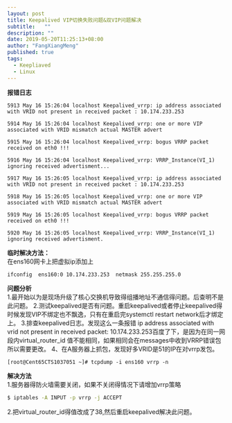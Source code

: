 ```yaml
---
layout: post
title: Keepalived VIP切换失败问题&双VIP问题解决
subtitle:   ""
description: ""
date: 2019-05-20T11:25:13+08:00
author: "FangXiangMeng"
published: true
tags:
  - Keepliaved
  - Linux
---
```


**报错日志**
```log
5913 May 16 15:26:04 localhost Keepalived_vrrp: ip address associated with VRID not present in received packet : 10.174.233.253

5914 May 16 15:26:04 localhost Keepalived_vrrp: one or more VIP associated with VRID mismatch actual MASTER advert

5915 May 16 15:26:04 localhost Keepalived_vrrp: bogus VRRP packet received on eth0 !!!

5916 May 16 15:26:04 localhost Keepalived_vrrp: VRRP_Instance(VI_1) ignoring received advertisment...

5917 May 16 15:26:05 localhost Keepalived_vrrp: ip address associated with VRID not present in received packet : 10.174.233.253

5918 May 16 15:26:05 localhost Keepalived_vrrp: one or more VIP associated with VRID mismatch actual MASTER advert

5919 May 16 15:26:05 localhost Keepalived_vrrp: bogus VRRP packet received on eth0 !!!

5920 May 16 15:26:05 localhost Keepalived_vrrp: VRRP_Instance(VI_1) ignoring received advertisment.
```

**临时解决方法：** \
在ens160网卡上把虚拟ip添加上
```bash
ifconfig  ens160:0 10.174.233.253  netmask 255.255.255.0
```

**问题分析** \
1.最开始以为是现场升级了核心交换机导致得组播地址不通信得问题。后查明不是此问题。
2.测试keepalived是否有问题。重启keepalived或者停止keepalived得时候发现VIP不绑定也不飘逸，只有在重启完systemctl restart network后才绑定上。
3.排查keepalived日志。发现这么一条报错 ip address associated with vrid not present in received packet: 10.174.233.253百度了下，是因为在同一网段内virtual_router_id 值不能相同，如果相同会在messages中收到VRRP错误包 所以需要更改。 4、在A服务器上抓包，发现好多VRID是51的IP在对vrrp发包。
```
[root@Cent65CTS1037051 ~]# tcpdump -i ens160 vrrp -n
```

**解决方法** \
1.服务器得防火墙需要关闭，如果不关闭得情况下请增加vrrp策略
```bash
$ iptables -A INPUT -p vrrp -j ACCEPT
```
2.把virtual_router_id得值改成了38,然后重启keepalived解决此问题。
